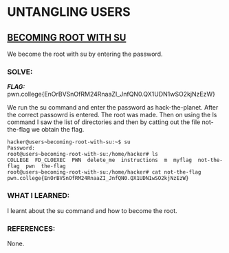 # **UNTANGLING USERS**
## **<ins>BECOMING ROOT WITH SU</ins>**
We become the root with su by entering the password.

### SOLVE: 
***FLAG:*** pwn.college{EnOrBVSnOfRM24RnaaZI_JnfQN0.QX1UDN1wSO2kjNzEzW}

We run the su command and enter the password as hack-the-planet. After the correct passowrd is entered. The root was made.
Then on using the ls command I saw the list of directories and then by catting out the file not-the-flag we obtain the flag.

```
hacker@users~becoming-root-with-su:~$ su
Password:
root@users~becoming-root-with-su:/home/hacker# ls
COLLEGE  FD_CLOEXEC  PWN  delete_me  instructions  m  myflag  not-the-flag  pwn  the-flag
root@users~becoming-root-with-su:/home/hacker# cat not-the-flag
pwn.college{EnOrBVSnOfRM24RnaaZI_JnfQN0.QX1UDN1wSO2kjNzEzW}
```

### WHAT I LEARNED:
I learnt about the su command and how to become the root.

### REFERENCES:
None. 
